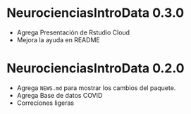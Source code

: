 # NeurocienciasIntroData 0.3.0

* Agrega Presentación de Rstudio Cloud
* Mejora la ayuda en README

# NeurocienciasIntroData 0.2.0

* Agrega `NEWS.md` para mostrar los cambios del paquete.
* Agrega Base de datos COVID
* Correciones ligeras
